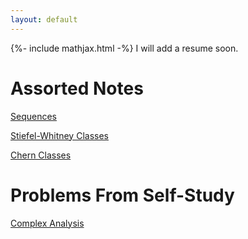 ```yaml
---
layout: default
---
```

{%- include mathjax.html -%}
I will add a resume soon.

# Assorted Notes
[Sequences](convergence.md)

[Stiefel-Whitney Classes](SelfStudy/AlgebraicTopology/CharacteristicClasses/ThomIsomorphism/thomisomorphism.pdf)

[Chern Classes](SelfStudy/AlgebraicTopology/CharacteristicClasses/ChernClasses/ChernClasses.pdf)

# Problems From Self-Study
[Complex Analysis](SelfStudy/ComplexAnalysis/complexanalysisproblems.pdf)

